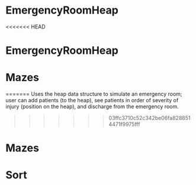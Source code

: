 # EmergencyRoomHeap
<<<<<<< HEAD
# EmergencyRoomHeap
# Mazes
=======
Uses the heap data structure to simulate an emergency room; user can add patients (to the heap), see patients in order of severity of injury (position on the heap), and discharge from the emergency room.
>>>>>>> 03ffc3710c52c342be06fa8288514471f9975fff
# Mazes
# Sort
